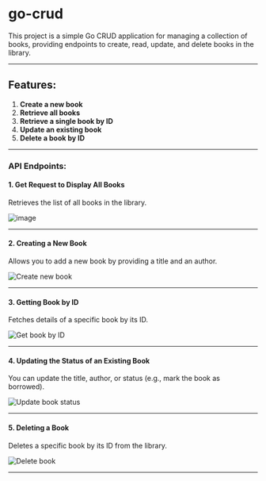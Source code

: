 # go-crud

This project is a simple Go CRUD application for managing a collection of books, providing endpoints to create, read, update, and delete books in the library.

---

## Features:

1. **Create a new book**
2. **Retrieve all books**
3. **Retrieve a single book by ID**
4. **Update an existing book**
5. **Delete a book by ID**

---

### API Endpoints:

#### 1. **Get Request to Display All Books**
   Retrieves the list of all books in the library.
   
![image](https://github.com/user-attachments/assets/dc1d3e1a-29aa-4347-8be9-63414cc920e4)


---

#### 2. **Creating a New Book**
   Allows you to add a new book by providing a title and an author.

   ![Create new book](https://user-images.githubusercontent.com/attachments/220e4fac-c1ac-4c0b-910f-8471d0d061b1)

---

#### 3. **Getting Book by ID**
   Fetches details of a specific book by its ID.

   ![Get book by ID](https://user-images.githubusercontent.com/attachments/9c8d36d6-32de-4615-81f7-0832ac2ccb90)

---

#### 4. **Updating the Status of an Existing Book**
   You can update the title, author, or status (e.g., mark the book as borrowed).

   ![Update book status](https://user-images.githubusercontent.com/attachments/ddfc5923-760e-4189-a04f-e0a06ee1c8b2)

---

#### 5. **Deleting a Book**
   Deletes a specific book by its ID from the library.

   ![Delete book](https://user-images.githubusercontent.com/attachments/4df23939-ed51-481a-b7ca-cc8f1156729c)

---
